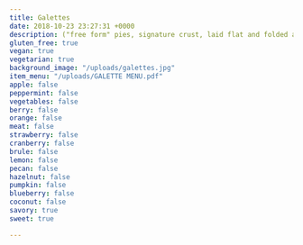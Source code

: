 ```yaml
---
title: Galettes
date: 2018-10-23 23:27:31 +0000
description: ("free form" pies, signature crust, laid flat and folded around the edges)
gluten_free: true
vegan: true
vegetarian: true
background_image: "/uploads/galettes.jpg"
item_menu: "/uploads/GALETTE MENU.pdf"
apple: false
peppermint: false
vegetables: false
berry: false
orange: false
meat: false
strawberry: false
cranberry: false
brule: false
lemon: false
pecan: false
hazelnut: false
pumpkin: false
blueberry: false
coconut: false
savory: true
sweet: true

---
```

